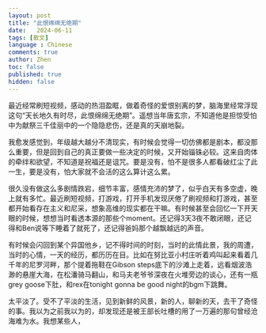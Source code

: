 ```yaml
---
layout: post
title: "此恨绵绵无绝期"
date:   2024-06-11
tags: [散文]
language : Chinese
comments: true
author: Zhen
toc: false
published: true
hidden: false
---
```

最近经常刷短视频，感动的热泪盈眶，做着奇怪的爱恨别离的梦，脑海里经常浮现这句“天长地久有时尽，此恨绵绵无绝期”。遥想当年唐玄宗，不知道他是担惊受怕中为献祭三千佳丽中的一个隐隐悲伤，还是真的天崩地裂。

我愈发感觉到，年级越大越分不清现实，有时候会觉得一切仿佛都是剧本，都没那么重要，但是回到自己的真正要做一些决定的时候，又开始锱铢必较。这来自肉体的牵绊和欲望，不知道是祝福还是诅咒。要是没有，怕不是很多人都看破红尘了此一生，要是没有，怕大家就不会活的这么算计这么累。

很久没有做这么多剧情跌宕，细节丰富，感情充沛的梦了，似乎白天有多空虚，晚上就有多忙。最近刷短视频，打游戏，打开手机发现厌倦了刷视频和打游戏，甚至都开始看存在主义和尼采，想象高维的现实都在干嘛。有时候甚至会回忆一下开天眼的时候，想想当时看透本源的那些个moment。还记得3天3夜不敢闭眼，还记得和Ben说等下睡着了就死了，还记得爸妈那个越飘越远的声音。

有时候会闪回到某个异国他乡，记不得时间的时刻，当时的此情此景，我的周遭，当时的心情，一天的经历，都历历在目。比如在努比亚小村庄听着鸡叫起来看着几千年的尼罗河畔，那个提着拖鞋在Gibson steps底下的沙滩上走着，远看烟波浩渺的悬崖大海，在松潘骑马翻山，和马夫老爷爷深夜在火堆旁边的谈心，还有一瓶grey goose下肚，和rex在tonight gonna be good night的bgm下跳舞。

太平淡了。受不了平淡的生活，见到新鲜的风景，新的人，聊新的天，去干了奇怪的事。我以为之前我以为的，却发现还是被王部长吐槽的用了一万遍的那句曾经沧海难为水。我想某些人，
<!--stackedit_data:
eyJoaXN0b3J5IjpbNjUwMjY4MjA4XX0=
-->